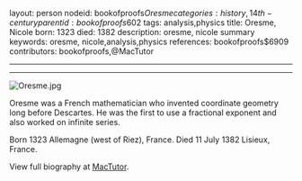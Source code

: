 layout: person
nodeid: bookofproofs$Oresme
categories: history,14th-century
parentid: bookofproofs$602
tags: analysis,physics
title: Oresme, Nicole
born: 1323
died: 1382
description: oresme, nicole summary
keywords: oresme, nicole,analysis,physics
references: bookofproofs$6909
contributors: bookofproofs,@MacTutor

---


---

![Oresme.jpg](https://github.com/bookofproofs/bookofproofs.github.io/blob/main/_sources/images/portraits/Oresme.jpg?raw=true)

Oresme was a French mathematician who invented coordinate geometry long before Descartes. He was the first to use a fractional exponent and also worked on infinite series.

Born 1323 Allemagne (west of Riez), France. Died 11 July 1382 Lisieux, France.


View full biography at [MacTutor](https://mathshistory.st-andrews.ac.uk/Biographies/Oresme/).